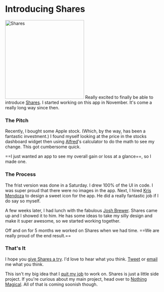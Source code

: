 # Introducing Shares

<a href="http://useshares.com" class="image-left"><img src="http://assets.samsoff.es/images/shares-icon.png" alt="Shares" width="256" height="256" /></a> Really excited to finally be able to introduce [Shares](http://useshares.com). I started working on this app in November. It's come a really long way since then.

### The Pitch

Recently, I bought some Apple stock. (Which, by the way, has been a fantastic investment.) I found myself looking at the price in the stocks dashboard widget then using [Alfred](http://www.alfredapp.com/)'s calculator to do the math to see my change. This got cumbersome quick.

==I just wanted an app to see my overall gain or loss at a glance==, so I made one.

### The Process

The frist version was done in a Saturday. I drew 100% of the UI in code. I was super proud that there were no images in the app. Next, I hired [Kris Mendoza](http://dribbble.com/mendkr) to design a sweet icon for the app. He did a really fantastic job if I do say so myself.

A few weeks later, I had lunch with the fabulous [Josh Brewer](http://jbrewer.me). Shares came up and I showed it to him. He has some ideas to take my silly design and make it super awesome, so we started working together.

Off and on for 5 months we worked on Shares when we had time. ==We are really proud of the end result.==

### That's It

I hope you [give Shares a try](http://useshares.com). I'd love to hear what you think. [Tweet](http://twitter.com/samsoffes) or [email](mailto:sam@nothingmagical.com) me what you think.

This isn't my big idea that I [quit my job](http://soff.es/here-we-go-again) to work on. Shares is just a little side project. If you're curious about my main project, head over to [Nothing Magical](http://nothingmagical.com). All of that is coming soonish though.
